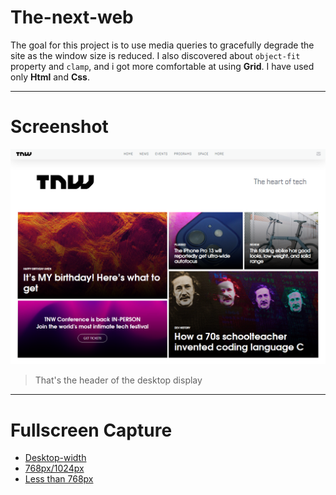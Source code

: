 # The-next-web
The goal for this project is to use media queries to gracefully degrade the site as the window size is reduced. I also discovered about `object-fit` property and `clamp`, and i got more comfortable at using **Grid**. I have used only **Html** and **Css**.
___

# Screenshot

![header](images/header.png)
> That's the header of the desktop display
___

# Fullscreen Capture

- [Desktop-width](pdf/desktop-view.pdf)
- [768px/1024px](pdf/768-1024.pdf)
- [Less than 768px](pdf/less-than-768.pdf)